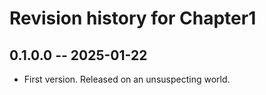 # Revision history for Chapter1

## 0.1.0.0 -- 2025-01-22

* First version. Released on an unsuspecting world.
